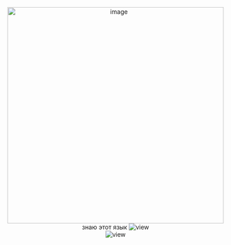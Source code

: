 <div align="center">  
<img src="https://github.com/user-attachments/assets/44c6b305-241f-4d80-8285-4ed3d650bcc4" height="500" alt="image"/>
</br>
знаю этот язык
<img src="https://upload.wikimedia.org/wikipedia/commons/8/8a/GitHub_Copilot_logo.svg" alt="view">
</br>
<img src="https://komarev.com/ghpvc/?username=imimim24&color=grey&style=flat&label=Views" alt="view">
</div>

